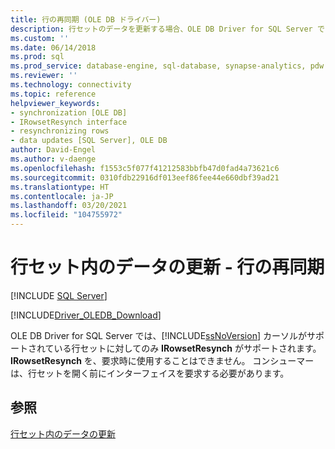 ```yaml
---
title: 行の再同期 (OLE DB ドライバー)
description: 行セットのデータを更新する場合、OLE DB Driver for SQL Server では、SQL Server カーソルがサポートされている行セットに対してのみ IRowsetResynch がサポートされます。
ms.custom: ''
ms.date: 06/14/2018
ms.prod: sql
ms.prod_service: database-engine, sql-database, synapse-analytics, pdw
ms.reviewer: ''
ms.technology: connectivity
ms.topic: reference
helpviewer_keywords:
- synchronization [OLE DB]
- IRowsetResynch interface
- resynchronizing rows
- data updates [SQL Server], OLE DB
author: David-Engel
ms.author: v-daenge
ms.openlocfilehash: f1553c5f077f41212583bbfb47d0fad4a73621c6
ms.sourcegitcommit: 0310fdb22916df013eef86fee44e660dbf39ad21
ms.translationtype: HT
ms.contentlocale: ja-JP
ms.lasthandoff: 03/20/2021
ms.locfileid: "104755972"
---
```

# <a name="updating-data-in-rowsets---resynchronizing-rows"></a>行セット内のデータの更新 - 行の再同期
[!INCLUDE [SQL Server](../../../includes/applies-to-version/sql-asdb-asdbmi-asa-pdw.md)]

[!INCLUDE[Driver_OLEDB_Download](../../../includes/driver_oledb_download.md)]

  OLE DB Driver for SQL Server では、[!INCLUDE[ssNoVersion](../../../includes/ssnoversion-md.md)] カーソルがサポートされている行セットに対してのみ **IRowsetResynch** がサポートされます。 **IRowsetResynch** を、要求時に使用することはできません。 コンシューマーは、行セットを開く前にインターフェイスを要求する必要があります。  
  
## <a name="see-also"></a>参照  
 [行セット内のデータの更新](../../oledb/ole-db-rowsets/updating-data-in-rowsets.md)  
  
  
